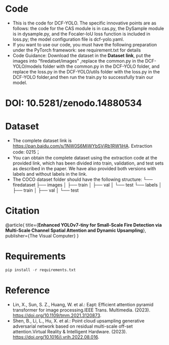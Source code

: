 # Code
* This is the code for DCF-YOLO. The specific innovative points are as follows: the code for the CAS module is in cas.py, the DySample module is in dysample.py, and the Focaler-IoU loss function is included in loss.py; the model configuration file is dcf-yolo.yaml.
* If you want to use our code, you must have the following preparation under the PyTorch framework: see requirement.txt for details
* Code Guidance: Download the dataset in the **Dataset** **link**, put the  images  into "firedatset/images" ,replace the common.py in the DCF-YOLO/models folder with the common.py in the DCF-YOLO folder, and replace the loss.py in the DCF-YOLO/utils folder with the loss.py in the DCF-YOLO folder,and then run the train.py to successfully train our model.

# DOI: 10.5281/zenodo.14880534

# Dataset
* The complete dataset link is https://pan.baidu.com/s/1NW0S6MjWYbSVjRb1RW1iHA.
Extraction code: 0215；
* You can obtain the complete dataset using the extraction code at the provided link, which has been divided into train, validation, and test sets as described in the paper. We have also provided both versions with labels and without labels in the link.
* The COCO dataset folder should have the following structure:
└── firedataset
├── images
│ ├── train
│ ├── val
│ └── test
└── labels
│ ├── train
│ ├── val
│ └── test


# Citation
@article{
  title={**Enhanced YOLOv7-tiny for Small-Scale Fire Detection via Multi-Scale Channel Spatial Attention and Dynamic Upsampling**},
  publisher={The Visual Computer}
}

# Requirements
```python  
pip install -r requirements.txt  
```

# Reference
*	Lin, X., Sun, S. Z., Huang, W. et al.: Eapt: Efficient attention pyramid transformer for image processing.IEEE Trans. Multimedia. (2023). https://doi.org/10.1109/tmm.2021.3120873.
*	Shen, B., Li, L., Hu, X. et al.: Point cloud upsampling generative adversarial network based on residual multi-scale off-set attention.Virtual Reality & Intelligent Hardware. (2023). https://doi.org/10.1016/j.vrih.2022.08.016.





